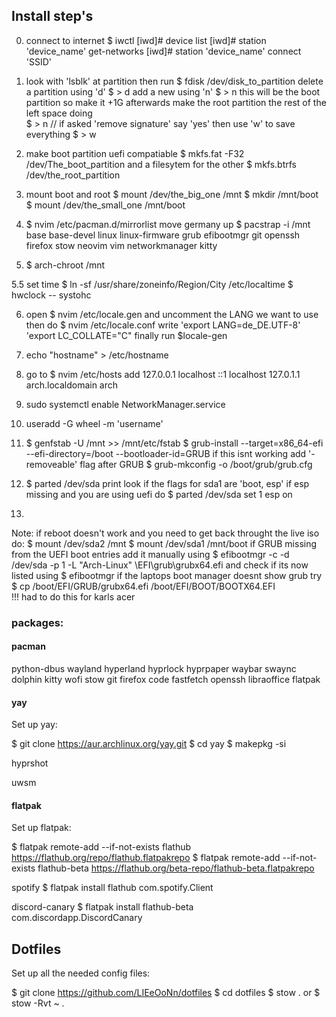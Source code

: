 ## Install step's 
0. connect to internet
    $ iwctl
    [iwd]# device list 
    [iwd]# station 'device_name' get-networks
    [iwd]# station 'device_name' connect 'SSID'

1. look with 'lsblk' at partition then run
    $ fdisk /dev/disk_to_partition
    delete a partition using 'd'
    $ > d 
    add a new using 'n'
    $ > n 
    this will be the boot partition so make it +1G
    afterwards make the root partition the rest of the left space doing  
    $ > n  // if asked 'remove signature' say 'yes'
    then use 'w' to save everything 
    $ > w

2.  make boot partition uefi compatiable 
    $ mkfs.fat -F32 /dev/The_boot_partition
    and a filesytem for the other 
    $ mkfs.btrfs /dev/the_root_partition 

3.  mount boot and root 
    $ mount /dev/the_big_one /mnt
    $ mkdir /mnt/boot
    $ mount /dev/the_small_one /mnt/boot

4. $ nvim /etc/pacman.d/mirrorlist 
    move germany up
    $ pacstrap -i /mnt base base-devel linux linux-firmware grub efibootmgr git openssh firefox stow neovim vim networkmanager kitty  
5. $ arch-chroot /mnt

5.5 set time 
    $ ln -sf /usr/share/zoneinfo/Region/City /etc/localtime
    $ hwclock -- systohc
    
6. open $ nvim /etc/locale.gen and uncomment the LANG   we want to use then do
    $ nvim /etc/locale.conf 
    write 'export LANG=de_DE.UTF-8'
          'export LC_COLLATE="C"
    finally run $locale-gen

7. echo "hostname" > /etc/hostname

8. go to $ nvim /etc/hosts  add 
    127.0.0.1   localhost
    ::1         localhost
    127.0.1.1   arch.localdomain arch

9. sudo systemctl enable NetworkManager.service

10. useradd -G wheel -m 'username'

11. $ genfstab -U /mnt >> /mnt/etc/fstab
    $ grub-install --target=x86_64-efi --efi-directory=/boot --bootloader-id=GRUB
    if this isnt working add '-removeable' flag after GRUB
    $ grub-mkconfig -o /boot/grub/grub.cfg 

12. $ parted /dev/sda print 
    look if the flags for sda1 are 'boot, esp' if esp missing and you are using uefi do 
    $ parted /dev/sda set 1 esp on 

13.  
Note: if reboot doesn't work and you need to get back throught the live iso do:
        $ mount /dev/sda2 /mnt
        $ mount /dev/sda1 /mnt/boot
      if GRUB missing from the UEFI boot entries add it manually using
        $ efibootmgr -c -d /dev/sda -p 1 -L "Arch-Linux" \EFI\grub\grubx64.efi 
      and check if its now listed using $ efibootmgr
      if the laptops boot manager doesnt show grub try 
        $ cp /boot/EFI/GRUB/grubx64.efi /boot/EFI/BOOT/BOOTX64.EFI   
      !!! had to do this for karls acer 
### packages:
#### pacman
python-dbus 
wayland
hyperland 
hyprlock 
hyprpaper
waybar 
swaync
dolphin
kitty
wofi
stow 
git 
firefox 
code
fastfetch 
openssh
libraoffice
flatpak

#### yay
Set up yay:

$ git clone https://aur.archlinux.org/yay.git
$ cd yay
$ makepkg -si

hyprshot

uwsm 

#### flatpak 
Set up flatpak:

$ flatpak remote-add --if-not-exists flathub https://flathub.org/repo/flathub.flatpakrepo
$ flatpak remote-add --if-not-exists flathub-beta https://flathub.org/beta-repo/flathub-beta.flatpakrepo

spotify 
$ flatpak install flathub com.spotify.Client

discord-canary 
$ flatpak install flathub-beta com.discordapp.DiscordCanary

## Dotfiles 
Set up all the needed config files:

$ git clone https://github.com/LIEeOoNn/dotfiles 
$ cd dotfiles 
$ stow . 
or 
$ stow -Rvt ~ .
